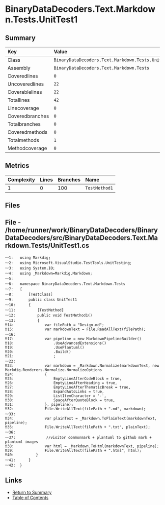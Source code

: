 ﻿# BinaryDataDecoders.Text.Markdown.Tests.UnitTest1

## Summary

| Key             | Value                                              |
| :-------------- | :------------------------------------------------- |
| Class           | `BinaryDataDecoders.Text.Markdown.Tests.UnitTest1` |
| Assembly        | `BinaryDataDecoders.Text.Markdown.Tests`           |
| Coveredlines    | `0`                                                |
| Uncoveredlines  | `22`                                               |
| Coverablelines  | `22`                                               |
| Totallines      | `42`                                               |
| Linecoverage    | `0`                                                |
| Coveredbranches | `0`                                                |
| Totalbranches   | `0`                                                |
| Coveredmethods  | `0`                                                |
| Totalmethods    | `1`                                                |
| Methodcoverage  | `0`                                                |

## Metrics

| Complexity | Lines | Branches | Name          |
| :--------- | :---- | :------- | :------------ |
| 1          | 0     | 100      | `TestMethod1` |

## Files

## File - /home/runner/work/BinaryDataDecoders/BinaryDataDecoders/src/BinaryDataDecoders.Text.Markdown.Tests/UnitTest1.cs

```CSharp
〰1:   using Markdig;
〰2:   using Microsoft.VisualStudio.TestTools.UnitTesting;
〰3:   using System.IO;
〰4:   using _Markdown=Markdig.Markdown;
〰5:   
〰6:   namespace BinaryDataDecoders.Text.Markdown.Tests
〰7:   {
〰8:       [TestClass]
〰9:       public class UnitTest1
〰10:      {
〰11:          [TestMethod]
〰12:          public void TestMethod1()
〰13:          {
‼14:              var filePath = "Design.md";
‼15:              var markdownText = File.ReadAllText(filePath);
〰16:  
‼17:              var pipeline = new MarkdownPipelineBuilder()
‼18:                  .UseAdvancedExtensions()
‼19:                  .UsePlantuml()
‼20:                  .Build()
‼21:                  ;
〰22:  
‼23:              var markdown = _Markdown.Normalize(markdownText, new Markdig.Renderers.Normalize.NormalizeOptions
‼24:              {
‼25:                  EmptyLineAfterCodeBlock = true,
‼26:                  EmptyLineAfterHeading = true,
‼27:                  EmptyLineAfterThematicBreak = true,
‼28:                  ExpandAutoLinks = true,
‼29:                  ListItemCharacter = '-',
‼30:                  SpaceAfterQuoteBlock = true,
‼31:              }, pipeline);
‼32:              File.WriteAllText(filePath + ".md", markdown);
〰33:  
‼34:              var plainText = _Markdown.ToPlainText(markdownText, pipeline);
‼35:              File.WriteAllText(filePath + ".txt", plainText);
〰36:  
〰37:              //visitor commonmark + plantuml to github mark + plantuml images
‼38:              var html = _Markdown.ToHtml(markdownText, pipeline);
‼39:              File.WriteAllText(filePath + ".html", html);
‼40:          }
〰41:      }
〰42:  }
```

## Links

* [Return to Summary](Summary.md)
* [Table of Contents](../TOC.md)

